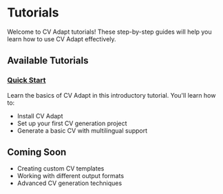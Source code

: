 # Tutorials

Welcome to CV Adapt tutorials! These step-by-step guides will help you learn how to use CV Adapt effectively.

## Available Tutorials

### [Quick Start](quickstart.md)
Learn the basics of CV Adapt in this introductory tutorial. You'll learn how to:
- Install CV Adapt
- Set up your first CV generation project
- Generate a basic CV with multilingual support

## Coming Soon

- Creating custom CV templates
- Working with different output formats
- Advanced CV generation techniques
